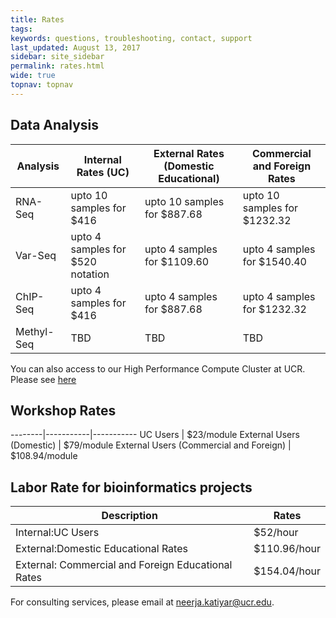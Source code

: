 ```yaml
---
title: Rates
tags:
keywords: questions, troubleshooting, contact, support
last_updated: August 13, 2017
sidebar: site_sidebar
permalink: rates.html
wide: true
topnav: topnav
---
```


## Data Analysis

Analysis | Internal Rates (UC) | External Rates (Domestic Educational) | Commercial and Foreign Rates
-------- | -------------  | ------------------------------------------ | ----------------------------
RNA-Seq| upto 10 samples for $416 | upto 10 samples for $887.68 | upto 10 samples for $1232.32
Var-Seq| upto 4 samples for $520 notation | upto 4 samples for $1109.60 | upto 4 samples for $1540.40
ChIP-Seq| upto 4 samples for $416 | upto 4 samples for $887.68 | upto 4 samples for $1232.32
Methyl-Seq| TBD | TBD | TBD

You can also access to our High Performance Compute Cluster at UCR. Please see [here](http://hpcc.ucr.edu/)

## Workshop Rates

--------|-----------|-----------
UC Users | $23/module
External Users (Domestic) | $79/module
External Users (Commercial and Foreign) | $108.94/module

## Labor Rate for bioinformatics projects

Description | Rates
----------- | -----
Internal:UC Users | $52/hour
External:Domestic Educational Rates | $110.96/hour
External: Commercial and Foreign Educational Rates | $154.04/hour

For consulting services, please email at <a href="mailto:neerja.katiyar@ucr.edu">neerja.katiyar@ucr.edu</a>.

